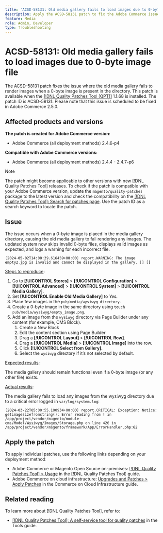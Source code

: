 ```yaml
---
title: 'ACSD-58131: Old media gallery fails to load images due to 0-byte image file'
description: Apply the ACSD-58131 patch to fix the Adobe Commerce issue where the old media gallery fails to render images when a 0-byte image is present in the directory.
feature: Media
role: Admin, Developer
type: Troubleshooting
---
```


# ACSD-58131: Old media gallery fails to load images due to 0-byte image file

The ACSD-58131 patch fixes the issue where the old media gallery fails to render images when a 0-byte image is present in the directory. This patch is available when the [[!DNL Quality Patches Tool (QPT)]](/help/tools/quality-patches-tool/quality-patches-tool-to-self-serve-quality-patches.md) 1.1.68 is installed. The patch ID is ACSD-58131. Please note that this issue is scheduled to be fixed in Adobe Commerce 2.5.0.

## Affected products and versions

**The patch is created for Adobe Commerce version:**

* Adobe Commerce (all deployment methods) 2.4.6-p4

**Compatible with Adobe Commerce versions:**

* Adobe Commerce (all deployment methods) 2.4.4 - 2.4.7-p6

>[!NOTE]
>
>The patch might become applicable to other versions with new [!DNL Quality Patches Tool] releases. To check if the patch is compatible with your Adobe Commerce version, update the `magento/quality-patches` package to the latest version and check the compatibility on the [[!DNL Quality Patches Tool]: Search for patches page](https://experienceleague.adobe.com/tools/commerce-quality-patches/index.html). Use the patch ID as a search keyword to locate the patch.

## Issue

The issue occurs when a 0-byte image is placed in the media gallery directory, causing the old media gallery to fail rendering any images. The updated system now skips invalid 0-byte files, displays valid images as expected, and logs a warning for each incorrect file.

```
[2024-05-02T14:00:39.616459+00:00] report.WARNING: The image empty2.jpg is invalid and cannot be displayed in the gallery. [] []
```

<u>Steps to reproduce</u>:

1. Go to **[!UICONTROL Stores]** > **[!UICONTROL Configuration]** > **[!UICONTROL Advanced]** > **[!UICONTROL System]** > **[!UICONTROL Media Gallery]**.
1. Set **[!UICONTROL Enable Old Media Gallery]** to *Yes*.
1. Place few images in the `pub/media/wysiwyg directory`.
1. Create a 0-byte image in the same directory using `touch pub/media/wysiwyg/empty_image.png`.
1. Add an image from the `wysiwyg` directory via Page Builder under any content (for example, CMS Block).
    1. Create a New Block
    1. Edit the content section using Page Builder
    1. Drag a **[!UICONTROL Layout]** > **[!UICONTROL Row]**.
    1. Drag a **[!UICONTROL Media]** > **[!UICONTROL Image]** into the row.
    1. Click **[!UICONTROL Select from Gallery]**.
    1. Select the `wysiwyg` directory if it’s not selected by default.

<u>Expected results</u>:

The media gallery should remain functional even if a 0-byte image (or any other file) exists.

<u>Actual results</u>:

The media gallery fails to load any images from the wysiwyg directory due to a critical error logged in `var/log/system.log`:

```
[2024-03-22T05:00:55.100934+00:00] report.CRITICAL: Exception: Notice: getimagesizefromstring(): Error reading from ! in /app/project/vendor/magento/module-cms/Model/Wysiwyg/Images/Storage.php on line 426 in /app/project/vendor/magento/framework/App/ErrorHandler.php:62
```

## Apply the patch

To apply individual patches, use the following links depending on your deployment method:

* Adobe Commerce or Magento Open Source on-premises: [[!DNL Quality Patches Tool] > Usage](/help/tools/quality-patches-tool/usage.md) in the [!DNL Quality Patches Tool] guide.
* Adobe Commerce on cloud infrastructure: [Upgrades and Patches > Apply Patches](https://experienceleague.adobe.com/docs/commerce-cloud-service/user-guide/develop/upgrade/apply-patches.html) in the Commerce on Cloud Infrastructure guide.

## Related reading

To learn more about [!DNL Quality Patches Tool], refer to:

* [[!DNL Quality Patches Tool]: A self-service tool for quality patches](/help/tools/quality-patches-tool/quality-patches-tool-to-self-serve-quality-patches.md) in the Tools guide.
